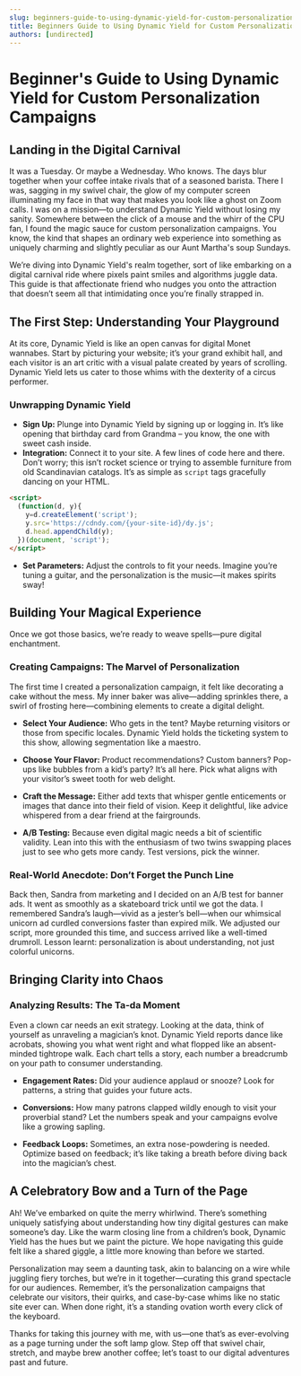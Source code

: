 ```yaml
---
slug: beginners-guide-to-using-dynamic-yield-for-custom-personalization-campaigns
title: Beginners Guide to Using Dynamic Yield for Custom Personalization Campaigns
authors: [undirected]
---
```



# Beginner's Guide to Using Dynamic Yield for Custom Personalization Campaigns

## Landing in the Digital Carnival

It was a Tuesday. Or maybe a Wednesday. Who knows. The days blur together when your coffee intake rivals that of a seasoned barista. There I was, sagging in my swivel chair, the glow of my computer screen illuminating my face in that way that makes you look like a ghost on Zoom calls. I was on a mission—to understand Dynamic Yield without losing my sanity. Somewhere between the click of a mouse and the whirr of the CPU fan, I found the magic sauce for custom personalization campaigns. You know, the kind that shapes an ordinary web experience into something as uniquely charming and slightly peculiar as our Aunt Martha's soup Sundays.

We’re diving into Dynamic Yield's realm together, sort of like embarking on a digital carnival ride where pixels paint smiles and algorithms juggle data. This guide is that affectionate friend who nudges you onto the attraction that doesn’t seem all that intimidating once you’re finally strapped in.

## The First Step: Understanding Your Playground

At its core, Dynamic Yield is like an open canvas for digital Monet wannabes. Start by picturing your website; it’s your grand exhibit hall, and each visitor is an art critic with a visual palate created by years of scrolling. Dynamic Yield lets us cater to those whims with the dexterity of a circus performer.

### Unwrapping Dynamic Yield

- **Sign Up:** Plunge into Dynamic Yield by signing up or logging in. It’s like opening that birthday card from Grandma – you know, the one with sweet cash inside.
- **Integration:** Connect it to your site. A few lines of code here and there. Don’t worry; this isn’t rocket science or trying to assemble furniture from old Scandinavian catalogs. It’s as simple as `script` tags gracefully dancing on your HTML. 

```html
<script>
  (function(d, y){
    y=d.createElement('script');
    y.src='https://cdndy.com/{your-site-id}/dy.js';
    d.head.appendChild(y);
  })(document, 'script');
</script>
```

- **Set Parameters:** Adjust the controls to fit your needs. Imagine you’re tuning a guitar, and the personalization is the music—it makes spirits sway!

## Building Your Magical Experience

Once we got those basics, we’re ready to weave spells—pure digital enchantment.

### Creating Campaigns: The Marvel of Personalization

The first time I created a personalization campaign, it felt like decorating a cake without the mess. My inner baker was alive—adding sprinkles there, a swirl of frosting here—combining elements to create a digital delight.

- **Select Your Audience:** Who gets in the tent? Maybe returning visitors or those from specific locales. Dynamic Yield holds the ticketing system to this show, allowing segmentation like a maestro.

- **Choose Your Flavor:** Product recommendations? Custom banners? Pop-ups like bubbles from a kid’s party? It’s all here. Pick what aligns with your visitor’s sweet tooth for web delight.

- **Craft the Message:** Either add texts that whisper gentle enticements or images that dance into their field of vision. Keep it delightful, like advice whispered from a dear friend at the fairgrounds.

- **A/B Testing:** Because even digital magic needs a bit of scientific validity. Lean into this with the enthusiasm of two twins swapping places just to see who gets more candy. Test versions, pick the winner.

### Real-World Anecdote: Don’t Forget the Punch Line

Back then, Sandra from marketing and I decided on an A/B test for banner ads. It went as smoothly as a skateboard trick until we got the data. I remembered Sandra’s laugh—vivid as a jester’s bell—when our whimsical unicorn ad curdled conversions faster than expired milk. We adjusted our script, more grounded this time, and success arrived like a well-timed drumroll. Lesson learnt: personalization is about understanding, not just colorful unicorns.

## Bringing Clarity into Chaos

### Analyzing Results: The Ta-da Moment

Even a clown car needs an exit strategy. Looking at the data, think of yourself as unraveling a magician’s knot. Dynamic Yield reports dance like acrobats, showing you what went right and what flopped like an absent-minded tightrope walk. Each chart tells a story, each number a breadcrumb on your path to consumer understanding.

- **Engagement Rates:** Did your audience applaud or snooze? Look for patterns, a string that guides your future acts.

- **Conversions:** How many patrons clapped wildly enough to visit your proverbial stand? Let the numbers speak and your campaigns evolve like a growing sapling.

- **Feedback Loops:** Sometimes, an extra nose-powdering is needed. Optimize based on feedback; it’s like taking a breath before diving back into the magician’s chest.

## A Celebratory Bow and a Turn of the Page

Ah! We’ve embarked on quite the merry whirlwind. There’s something uniquely satisfying about understanding how tiny digital gestures can make someone’s day. Like the warm closing line from a children’s book, Dynamic Yield has the hues but we paint the picture. We hope navigating this guide felt like a shared giggle, a little more knowing than before we started.

Personalization may seem a daunting task, akin to balancing on a wire while juggling fiery torches, but we’re in it together—curating this grand spectacle for our audiences. Remember, it’s the personalization campaigns that celebrate our visitors, their quirks, and case-by-case whims like no static site ever can. When done right, it’s a standing ovation worth every click of the keyboard.

Thanks for taking this journey with me, with us—one that’s as ever-evolving as a page turning under the soft lamp glow. Step off that swivel chair, stretch, and maybe brew another coffee; let’s toast to our digital adventures past and future.